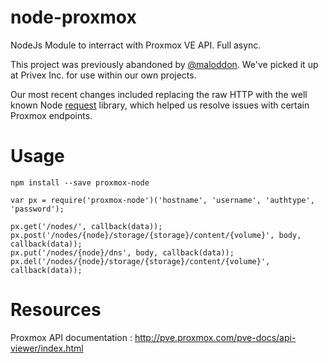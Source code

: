 
node-proxmox
============

NodeJs Module to interract with Proxmox VE API. Full async.

This project was previously abandoned by [@maloddon](https://github.com/maloddon). We've
picked it up at Privex Inc. for use within our own projects.

Our most recent changes included replacing the raw HTTP with the well known Node
[request](https://github.com/request/request) library, which helped us resolve issues
with certain Proxmox endpoints.

Usage
============

```
npm install --save proxmox-node
```

```
var px = require('proxmox-node')('hostname', 'username', 'authtype', 'password');

px.get('/nodes/', callback(data));
px.post('/nodes/{node}/storage/{storage}/content/{volume}', body, callback(data));
px.put('/nodes/{node}/dns', body, callback(data));
px.del('/nodes/{node}/storage/{storage}/content/{volume}', callback(data));
```

Resources
============

Proxmox API documentation : http://pve.proxmox.com/pve-docs/api-viewer/index.html
